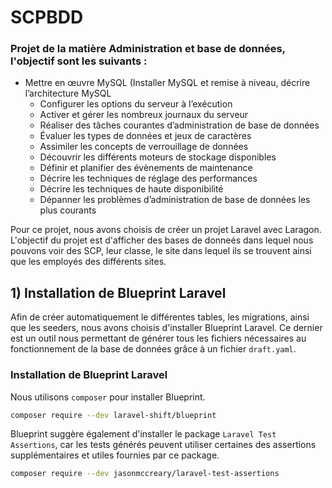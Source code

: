 # SCPBDD
### Projet de la matière Administration et base de données, l'objectif sont les suivants :
 - Mettre en œuvre MySQL (Installer MySQL et remise à niveau, décrire l’architecture MySQL
    - Configurer les options du serveur à l’exécution
    - Activer et gérer les nombreux journaux du serveur
    - Réaliser des tâches courantes d’administration de base de données
    - Évaluer les types de données et jeux de caractères
    - Assimiler les concepts de verrouillage de données
    - Découvrir les différents moteurs de stockage disponibles
    - Définir et planifier des évènements de maintenance
    - Décrire les techniques de réglage des performances
    - Décrire les techniques de haute disponibilité
    - Dépanner les problèmes d’administration de base de données les plus courants

 Pour ce projet, nous avons choisis de créer un projet Laravel avec Laragon. L'objectif du projet est d'afficher des bases de donneés dans lequel nous pouvons voir des SCP, leur classe, le site dans lequel ils se trouvent ainsi que les employés des différents sites. 

## 1) Installation de Blueprint Laravel

Afin de créer automatiquement le différentes tables, les migrations, ainsi que les seeders, nous avons choisis d'installer Blueprint Laravel. Ce dernier est un outil nous permettant de générer tous les fichiers nécessaires au fonctionnement de la base de données grâce à un fichier `draft.yaml`.

### Installation de Blueprint Laravel 

Nous utilisons `composer` pour installer Blueprint. 

```bash
composer require --dev laravel-shift/blueprint
```
Blueprint suggère également d'installer le package `Laravel Test Assertions`, car les tests générés peuvent utiliser certaines des assertions supplémentaires et utiles fournies par ce package.

```bash
composer require --dev jasonmccreary/laravel-test-assertions
```